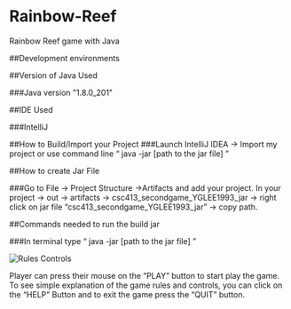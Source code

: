 # Rainbow-Reef
Rainbow Reef game with Java

##Development environments 

##Version of Java Used 

  ###Java version "1.8.0_201"

##IDE Used 	

  ###IntelliJ

##How to Build/Import your Project
###Launch IntelliJ IDEA -> Import my project or use command line “ java -jar [path to the jar file] ”

##How to create Jar File

###Go to File -> Project Structure ->Artifacts and add your project. 
In your project -> out -> artifacts -> csc413_secondgame_YGLEE1993_jar -> right click on jar file “csc413_secondgame_YGLEE1993_jar” -> copy path. 

##Commands needed to run the build jar

###In terminal type “ java -jar [path to the jar file] ”


![Rules Controls](https://user-images.githubusercontent.com/37914951/74408448-4c3ce780-4de9-11ea-98c0-0ecbdfdee280.png)

Player can press their mouse on the “PLAY” button to start play the game. 
To see simple explanation of the game rules and controls, you can click on the “HELP” Button and to exit the game press the “QUIT” button. 





